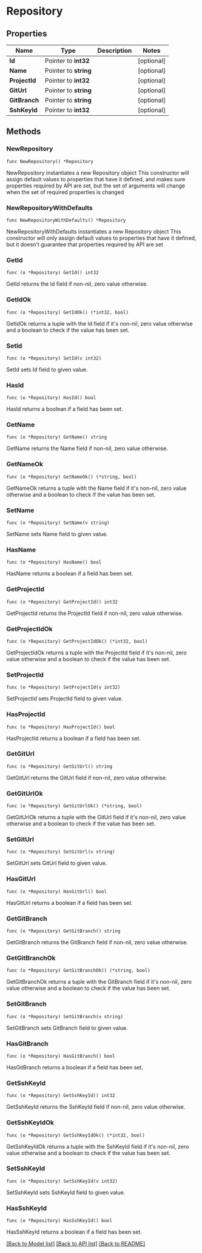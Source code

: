 # Repository

## Properties

Name | Type | Description | Notes
------------ | ------------- | ------------- | -------------
**Id** | Pointer to **int32** |  | [optional] 
**Name** | Pointer to **string** |  | [optional] 
**ProjectId** | Pointer to **int32** |  | [optional] 
**GitUrl** | Pointer to **string** |  | [optional] 
**GitBranch** | Pointer to **string** |  | [optional] 
**SshKeyId** | Pointer to **int32** |  | [optional] 

## Methods

### NewRepository

`func NewRepository() *Repository`

NewRepository instantiates a new Repository object
This constructor will assign default values to properties that have it defined,
and makes sure properties required by API are set, but the set of arguments
will change when the set of required properties is changed

### NewRepositoryWithDefaults

`func NewRepositoryWithDefaults() *Repository`

NewRepositoryWithDefaults instantiates a new Repository object
This constructor will only assign default values to properties that have it defined,
but it doesn't guarantee that properties required by API are set

### GetId

`func (o *Repository) GetId() int32`

GetId returns the Id field if non-nil, zero value otherwise.

### GetIdOk

`func (o *Repository) GetIdOk() (*int32, bool)`

GetIdOk returns a tuple with the Id field if it's non-nil, zero value otherwise
and a boolean to check if the value has been set.

### SetId

`func (o *Repository) SetId(v int32)`

SetId sets Id field to given value.

### HasId

`func (o *Repository) HasId() bool`

HasId returns a boolean if a field has been set.

### GetName

`func (o *Repository) GetName() string`

GetName returns the Name field if non-nil, zero value otherwise.

### GetNameOk

`func (o *Repository) GetNameOk() (*string, bool)`

GetNameOk returns a tuple with the Name field if it's non-nil, zero value otherwise
and a boolean to check if the value has been set.

### SetName

`func (o *Repository) SetName(v string)`

SetName sets Name field to given value.

### HasName

`func (o *Repository) HasName() bool`

HasName returns a boolean if a field has been set.

### GetProjectId

`func (o *Repository) GetProjectId() int32`

GetProjectId returns the ProjectId field if non-nil, zero value otherwise.

### GetProjectIdOk

`func (o *Repository) GetProjectIdOk() (*int32, bool)`

GetProjectIdOk returns a tuple with the ProjectId field if it's non-nil, zero value otherwise
and a boolean to check if the value has been set.

### SetProjectId

`func (o *Repository) SetProjectId(v int32)`

SetProjectId sets ProjectId field to given value.

### HasProjectId

`func (o *Repository) HasProjectId() bool`

HasProjectId returns a boolean if a field has been set.

### GetGitUrl

`func (o *Repository) GetGitUrl() string`

GetGitUrl returns the GitUrl field if non-nil, zero value otherwise.

### GetGitUrlOk

`func (o *Repository) GetGitUrlOk() (*string, bool)`

GetGitUrlOk returns a tuple with the GitUrl field if it's non-nil, zero value otherwise
and a boolean to check if the value has been set.

### SetGitUrl

`func (o *Repository) SetGitUrl(v string)`

SetGitUrl sets GitUrl field to given value.

### HasGitUrl

`func (o *Repository) HasGitUrl() bool`

HasGitUrl returns a boolean if a field has been set.

### GetGitBranch

`func (o *Repository) GetGitBranch() string`

GetGitBranch returns the GitBranch field if non-nil, zero value otherwise.

### GetGitBranchOk

`func (o *Repository) GetGitBranchOk() (*string, bool)`

GetGitBranchOk returns a tuple with the GitBranch field if it's non-nil, zero value otherwise
and a boolean to check if the value has been set.

### SetGitBranch

`func (o *Repository) SetGitBranch(v string)`

SetGitBranch sets GitBranch field to given value.

### HasGitBranch

`func (o *Repository) HasGitBranch() bool`

HasGitBranch returns a boolean if a field has been set.

### GetSshKeyId

`func (o *Repository) GetSshKeyId() int32`

GetSshKeyId returns the SshKeyId field if non-nil, zero value otherwise.

### GetSshKeyIdOk

`func (o *Repository) GetSshKeyIdOk() (*int32, bool)`

GetSshKeyIdOk returns a tuple with the SshKeyId field if it's non-nil, zero value otherwise
and a boolean to check if the value has been set.

### SetSshKeyId

`func (o *Repository) SetSshKeyId(v int32)`

SetSshKeyId sets SshKeyId field to given value.

### HasSshKeyId

`func (o *Repository) HasSshKeyId() bool`

HasSshKeyId returns a boolean if a field has been set.


[[Back to Model list]](../README.md#documentation-for-models) [[Back to API list]](../README.md#documentation-for-api-endpoints) [[Back to README]](../README.md)


